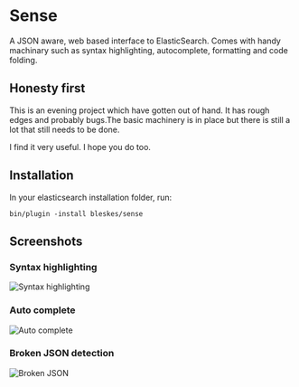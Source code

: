 Sense
=====

A JSON aware, web based interface to ElasticSearch. Comes with handy machinary such as syntax highlighting, autocomplete, 
formatting and code folding.

Honesty first
-------------
This is an evening project which have gotten out of hand.
It has rough edges and probably bugs.The basic machinery is in place but there is still a lot that still needs to be done.

I find it very useful. I hope you do too.

Installation
------------

In your elasticsearch installation folder, run:

    bin/plugin -install bleskes/sense
   
   

Screenshots
-----------

### Syntax highlighting
![Syntax highlighting](https://github.com/bleskes/sense/raw/master/docs/syntaxhighlighting.png)

### Auto complete
![Auto complete](https://github.com/bleskes/sense/raw/master/docs/autocomplete.png)

### Broken JSON detection
![Broken JSON](https://github.com/bleskes/sense/raw/master/docs/broken.png)


